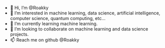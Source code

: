 - 👋 Hi, I’m @Roakky
- 👀 I’m interested in machine learning, data science, artificial intelligence, computer science, quantum computing, etc...
- 🌱 I’m currently learning machine learning.
- 💞️ I’m looking to collaborate on machine learning and data science projects. 
- 📫 Reach me on github @Roakky

<!---
Roakky/Roakky is a ✨ special ✨ repository because its `README.md` (this file) appears on your GitHub profile.
You can click the Preview link to take a look at your changes.
--->
